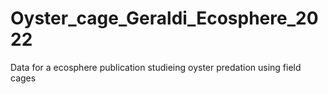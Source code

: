# Oyster_cage_Geraldi_Ecosphere_2022
Data for a ecosphere publication studieing oyster predation using field cages
